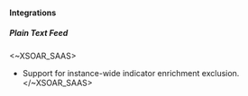 
#### Integrations

##### Plain Text Feed

<~XSOAR_SAAS>
- Support for instance-wide indicator enrichment exclusion.
</~XSOAR_SAAS>
